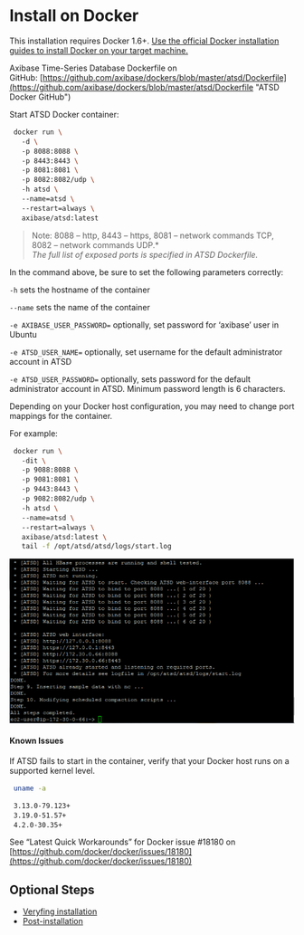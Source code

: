 # Install on Docker

This installation requires Docker 1.6+. [Use the official Docker
installation guides to install Docker on your target
machine.](https://docs.docker.com/installation/ "Docker Installation Guides")

Axibase Time-Series Database Dockerfile on
GitHub: [https://github.com/axibase/dockers/blob/master/atsd/Dockerfile](https://github.com/axibase/dockers/blob/master/atsd/Dockerfile "ATSD Docker GitHub")

Start ATSD Docker container:

```sh
 docker run \                                                             
   -d \                                                                   
   -p 8088:8088 \                                                         
   -p 8443:8443 \                                                         
   -p 8081:8081 \                                                         
   -p 8082:8082/udp \                                                     
   -h atsd \                                                              
   --name=atsd \                                                          
   --restart=always \                                                     
   axibase/atsd:latest                                                    
```
> Note: 8088 – http, 8443 – https, 8081 – network commands TCP, 8082 –
network commands UDP.*\
 *The full list of exposed ports is specified in ATSD Dockerfile.*

In the command above, be sure to set the following parameters correctly:

`-h` sets the hostname of the container

`--name` sets the name of the container

`-e AXIBASE_USER_PASSWORD=` optionally, set password for ‘axibase’ user
in Ubuntu

`-e ATSD_USER_NAME=` optionally, set username for the default
administrator account in ATSD

`-e ATSD_USER_PASSWORD=` optionally, sets password for the default
administrator account in ATSD. Minimum password length is 6 characters.

Depending on your Docker host configuration, you may need to change port
mappings for the container.

For example:

```sh
 docker run \                                                             
   -dit \                                                                 
   -p 9088:8088 \                                                         
   -p 9081:8081 \                                                         
   -p 9443:8443 \                                                         
   -p 9082:8082/udp \                                                     
   -h atsd \                                                              
   --name=atsd \                                                          
   --restart=always \                                                     
   axibase/atsd:latest \                                                  
   tail -f /opt/atsd/atsd/logs/start.log                                  
```

![](images/atsd_install_shell.png "atsd_install_shell")


#### Known Issues

If ATSD fails to start in the container, verify that your Docker host
runs on a supported kernel level.

```sh
 uname -a                                                                 
```

```sh
 3.13.0-79.123+                                                           
 3.19.0-51.57+                                                            
 4.2.0-30.35+                                                             
```

See “Latest Quick Workarounds” for Docker issue \#18180 on
[https://github.com/docker/docker/issues/18180](https://github.com/docker/docker/issues/18180)

## Optional Steps
- [Veryfing installation](veryfing-installation.md)
- [Post-installation](post-installation.md)